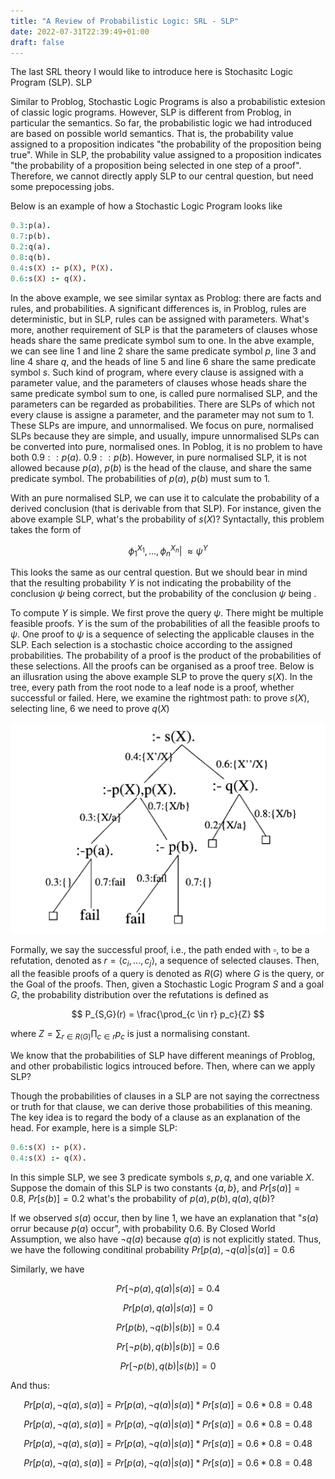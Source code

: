 ```yaml
---
title: "A Review of Probabilistic Logic: SRL - SLP"
date: 2022-07-31T22:39:49+01:00
draft: false
---
```



The last SRL theory I would like to introduce here is Stochasitc Logic Program (SLP). SLP  

Similar to Problog, Stochastic Logic Programs is also a probabilistic extesion of classic logic programs. However, SLP is different from Problog, in particular the semantics. So far, the probabilistic logic we had introduced are based on possible world semantics. That is, the probability value assigned to a proposition indicates "the probability of the proposition being true". While in SLP, the probability value assigned to a proposition indicates "the probability of a proposition being selected in one step of a proof". Therefore, we cannot directly apply SLP to our central question, but need some prepocessing jobs. 

Below is an example of how a Stochastic Logic Program looks like

```prolog
0.3:p(a).
0.7:p(b).
0.2:q(a).
0.8:q(b).
0.4:s(X) :- p(X), P(X).
0.6:s(X) :- q(X).
```
In the above example, we see similar syntax as Problog: there are facts and rules, and probabilities. A significant differences is, in Problog, rules are deterministic, but in SLP, rules can be assigned with parameters. What's more, another requirement of SLP is that the parameters of clauses whose heads share the same predicate symbol sum to one. In the abve example, we can see line 1 and line 2 share the same predicate symbol *p*, line 3 and line 4 share *q*, and the heads of line 5 and line 6 share the same predicate symbol *s*.
Such kind of program, where every clause is assigned with a parameter value, and the parameters of clauses whose heads share the same predicate symbol sum to one, is called pure normalised SLP, and the parameters can be regarded as probabilities. There are SLPs of which not every clause is assigne a parameter, and the parameter may not sum to 1. These SLPs are impure, and unnormalised. We focus on pure, normalised SLPs because they are simple, and usually, impure unnormalised SLPs can be converted into pure, normalised ones. In Poblog, it is no problem to have both $0.9::p(a). \ 0.9::p(b)$. However, in pure normalised SLP, it is not allowed because $p(a), \ p(b)$ is the head of the clause, and share the same predicate symbol. The probabilities of $p(a), \ p(b)$ must sum to 1.

With an pure normalised SLP, we can use it to calculate the probability of a derived conclusion (that is derivable from that SLP). For instance, given the above example SLP, what's the probability of $s(X)$? Syntactally, this problem takes the form of 

$$
\phi_1^{X_1},\dots,\phi_n^{X_n}|\!\!\!\approx \psi^Y
$$

This looks the same as our central question. But we should bear in mind that the resulting probability $Y$ is not indicating the probability of the conclusion $\psi$ being correct, but the probability of the conclusion $\psi$ being .

To compute $Y$ is simple. We first prove the query $\psi$. There might be multiple feasible proofs. $Y$ is the sum of the probabilities of all the feasible proofs to $\psi$. One proof to $\psi$ is a sequence of selecting the applicable clauses in the SLP. Each selection is a stochastic choice according to the assigned probabilities. The probability of a proof is the product of the probabilities of these selections. All the proofs can be organised as a proof tree. Below is an illusration using the above example SLP to prove the query $s(X)$. In the tree, every path from the root node to a leaf node is a proof, whether successful or failed. Here, we examine the rightmost path: to prove $s(X)$, selecting line, 6 we need to prove $q(X)$

![SLP tree](images/SLP-tree.png)



Formally, we say the successful proof, i.e., the path ended with $\square$, to be a refutation, denoted as $r = \langle c_i, ..., c_j \rangle$, a sequence of selected clauses. Then, all the feasible proofs of a query is denoted as $R(G)$ where $G$ is the query, or the Goal of the proofs. Then, given a Stochastic Logic Program $S$ and a goal $G$, the probability distribution over the refutations is defined as 

$$
P_{S,G}(r) = \frac{\prod_{c \in r} p_c}{Z}
$$ 

where $Z = \sum_{r \in R(G)} \prod_{c \in r} p_c$ is just a normalising constant.

We know that the probabilities of SLP have different meanings of Problog, and other probabilistic logics introuced before. Then, where can we apply SLP? 


Though the probabilities of clauses in a SLP are not saying the correctness or truth for that clause, we can derive those probabilities of this meaning. The key idea is to regard the body of a clause as an explanation of the head. For example, here is a simple SLP:

```prolog
0.6:s(X) :- p(X).
0.4:s(X) :- q(X).
```
In this simple SLP, we see 3 predicate symbols $s, p, q$, and one variable $X$. Suppose the domain of this SLP is two constants $\{a, b\}$, and $Pr[s(a)] = 0.8, \ Pr[s(b)] = 0.2$ what's the probability of $p(a), p(b), q(a), q(b)$?

If we observed $s(a)$ occur, then by line 1, we have an explanation that "$s(a)$ orrur because $p(a)$ occur", with probability 0.6. By Closed World Assumption, we also have $\neg q(a)$ because $q(a)$ is not explicitly stated. Thus, we have the following conditinal probability $Pr[p(a), \neg q(a)|s(a)] = 0.6$

Similarly, we have 

$$
Pr[\neg p(a),  q(a)|s(a)] = 0.4
$$

$$
Pr[p(a),  q(a)|s(a)] = 0
$$

$$
Pr[p(b), \neg q(b)|s(b)] = 0.4
$$

$$
Pr[\neg p(b),  q(b)|s(b)] = 0.6
$$

$$
Pr[\neg p(b),  q(b)|s(b)] = 0
$$

And thus:

$$
Pr[p(a), \neg q(a), s(a)] = Pr[p(a), \neg q(a)| s(a)] * Pr[s(a)] = 0.6*0.8=0.48
$$

$$
Pr[p(a), \neg q(a), s(a)] = Pr[p(a), \neg q(a)| s(a)] * Pr[s(a)] = 0.6*0.8=0.48
$$

$$
Pr[p(a), \neg q(a), s(a)] = Pr[p(a), \neg q(a)| s(a)] * Pr[s(a)] = 0.6*0.8=0.48
$$

$$
Pr[p(a), \neg q(a), s(a)] = Pr[p(a), \neg q(a)| s(a)] * Pr[s(a)] = 0.6*0.8=0.48
$$



[^1]: Cussens, J. *Parameter Estimation in Stochastic Logic Programs*. Machine Learning 44, 245–271 (2001). [https://doi.org/10.1023/A:1010924021315](https://doi.org/10.1023/A:1010924021315)

[^2]: Chen, J., Muggleton, S. & Santos, J. *Learning probabilistic logic models from probabilistic examples*. Mach Learn 73, 55–85 (2008). [https://doi.org/10.1007/s10994-008-5076-4](https://doi.org/10.1007/s10994-008-5076-4)


[^3]: Cussens, J. P*arameter Estimation in Stochastic Logic Programs.* Machine Learning 44, 245–271 (2001). [https://doi.org/10.1023/A:1010924021315](https://doi.org/10.1023/A:1010924021315)